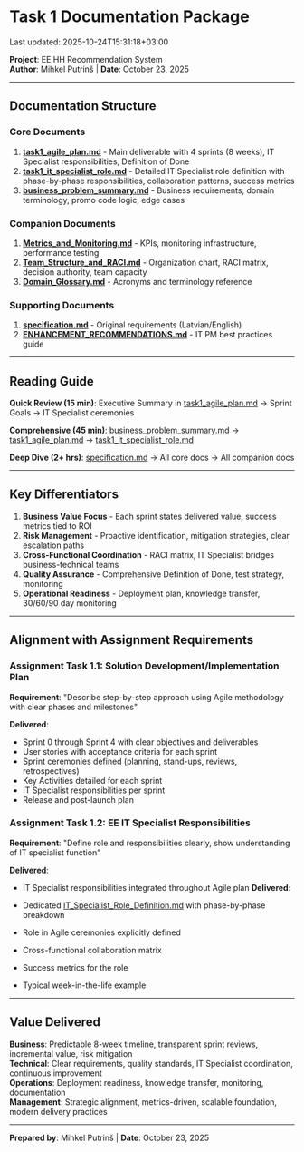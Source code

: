 # Task 1 Documentation Package

Last updated: 2025-10-24T15:31:18+03:00

**Project**: EE HH Recommendation System  
**Author**: Mihkel Putrinš | **Date**: October 23, 2025

---

## Documentation Structure

### Core Documents

1. **[task1_agile_plan.md](task1_agile_plan.md)** - Main deliverable with 4 sprints (8 weeks), IT Specialist responsibilities, Definition of Done
2. **[task1_it_specialist_role.md](task1_it_specialist_role.md)** - Detailed IT Specialist role definition with phase-by-phase responsibilities, collaboration patterns, success metrics
3. **[business_problem_summary.md](business_problem_summary.md)** - Business requirements, domain terminology, promo code logic, edge cases

### Companion Documents

1. **[Metrics_and_Monitoring.md](Companion%20Documents/Metrics_and_Monitoring.md)** - KPIs, monitoring infrastructure, performance testing
2. **[Team_Structure_and_RACI.md](Companion%20Documents/Team_Structure_and_RACI.md)** - Organization chart, RACI matrix, decision authority, team capacity
3. **[Domain_Glossary.md](Companion%20Documents/Domain_Glossary.md)** - Acronyms and terminology reference

### Supporting Documents

1. **[specification.md](specification.md)** - Original requirements (Latvian/English)
2. **[ENHANCEMENT_RECOMMENDATIONS.md](../ENHANCEMENT_RECOMMENDATIONS.md)** - IT PM best practices guide

---

## Reading Guide

**Quick Review (15 min)**: Executive Summary in [task1_agile_plan.md](task1_agile_plan.md) → Sprint Goals → IT Specialist ceremonies

**Comprehensive (45 min)**: [business_problem_summary.md](business_problem_summary.md) → [task1_agile_plan.md](task1_agile_plan.md) → [task1_it_specialist_role.md](task1_it_specialist_role.md)

**Deep Dive (2+ hrs)**: [specification.md](specification.md) → All core docs → All companion docs

---

## Key Differentiators

1. **Business Value Focus** - Each sprint states delivered value, success metrics tied to ROI
2. **Risk Management** - Proactive identification, mitigation strategies, clear escalation paths
3. **Cross-Functional Coordination** - RACI matrix, IT Specialist bridges business-technical teams
4. **Quality Assurance** - Comprehensive Definition of Done, test strategy, monitoring
5. **Operational Readiness** - Deployment plan, knowledge transfer, 30/60/90 day monitoring

---

## Alignment with Assignment Requirements

### Assignment Task 1.1: Solution Development/Implementation Plan

**Requirement**: "Describe step-by-step approach using Agile methodology with clear phases and milestones"

**Delivered**:

- Sprint 0 through Sprint 4 with clear objectives and deliverables
- User stories with acceptance criteria for each sprint
- Sprint ceremonies defined (planning, stand-ups, reviews, retrospectives)
- Key Activities detailed for each sprint
- IT Specialist responsibilities per sprint
- Release and post-launch plan

### Assignment Task 1.2: EE IT Specialist Responsibilities

**Requirement**: "Define role and responsibilities clearly, show understanding of IT specialist function"

**Delivered**:

- IT Specialist responsibilities integrated throughout Agile plan
**Delivered**:

- Dedicated [IT_Specialist_Role_Definition.md](Companion%20Documents/IT_Specialist_Role_Definition.md) with phase-by-phase breakdown
- Role in Agile ceremonies explicitly defined
- Cross-functional collaboration matrix
- Success metrics for the role
- Typical week-in-the-life example

---

## Value Delivered

**Business**: Predictable 8-week timeline, transparent sprint reviews, incremental value, risk mitigation  
**Technical**: Clear requirements, quality standards, IT Specialist coordination, continuous improvement  
**Operations**: Deployment readiness, knowledge transfer, monitoring, documentation  
**Management**: Strategic alignment, metrics-driven, scalable foundation, modern delivery practices

---

**Prepared by**: Mihkel Putrinš | **Date**: October 23, 2025
